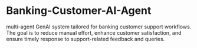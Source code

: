 # Banking-Customer-AI-Agent
multi-agent GenAI system tailored for banking customer support workflows. The goal is to reduce manual effort, enhance customer satisfaction, and ensure timely response to support-related feedback and queries. 

